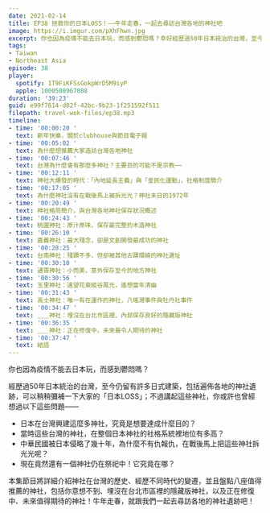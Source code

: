 ```yaml
---
date: 2021-02-14
title: EP38 拯救你的日本LOSS！——牛年走春，一起去尋訪台灣各地的神社吧
image: https://i.imgur.com/pXhFhwn.jpg
excerpt: 你也因為疫情不能去日本玩，而感到鬱悶嗎？幸好經歷過50年日本統治的台灣，至今仍留有許多日式建築，包括遍佈各地的神社遺跡，可以稍稍彌補你的「日本LOSS」！不過，日本人在台灣興建這麼多神社，究竟是想要達成什麼目的？為什麼多數神社戰後都沒有被馬上拆除？現在唯一維持祭祀的神社又是在哪？本集節目將詳細介紹神社在台灣的歷史，並且盤點八座值得推薦的神社，包括你意想不到、埋沒在台北市區裡的隱藏版神社！牛年走春，就跟我們一起去尋訪各地的神社遺跡吧！
tags:
- Taiwan
- Northeast Asia
episode: 38
player:
  spotify: 1T9FiKFSsGokpWrD5M9iyP
  apple: 1000508967088
duration: '39:23'
guid: e99f7614-d82f-42bc-9b23-1f251592f511
filepath: travel-wok-files/ep38.mp3
timeline:
- time: '00:00:20 '
  text: 新年快樂，關於clubhouse與節目電子報
- time: '00:05:02 '
  text: 為什麼想推薦大家造訪台灣各地神社
- time: '00:07:46 '
  text: 台灣為什麼會有那麼多神社？主要目的可能不是宗教⋯⋯
- time: '00:12:11 '
  text: 神社大爆發的時代：「內地延長主義」與「皇民化運動」，社格制度簡介
- time: '00:17:05 '
  text: 為什麼神社沒有在戰後馬上被拆光光？神社末日的1972年
- time: '00:20:49 '
  text: 神社格局簡介，與台灣各地神社保存狀況概述
- time: '00:24:43 '
  text: 桃園神社：原汁原味，保存最完整的木造神社
- time: '00:26:10 '
  text: 嘉義神社：最大殘念，卻是文創開發最成功的神社
- time: '00:28:25 '
  text: 台南神社：殘蹟不多，但卻被其他古蹟環繞的神社遺址
- time: '00:30:10 '
  text: 通霄神社：小而美，意外保存至今的地方神社
- time: '00:30:56 '
  text: 玉里神社：遠望花東縱谷風光，遙想當年清幽
- time: '00:31:43 '
  text: 高士神社：唯一有在運作的神社，八瑤灣事件與牡丹社事件
- time: '00:34:47 '
  text: ＿＿神社：埋沒在台北市區裡、內部保存良好的隱藏版神社
- time: '00:36:35 '
  text: ＿＿神社：正在修復中，未來最令人期待的神社
- time: '00:37:47 '
  text: 結語
---
```


你也因為疫情不能去日本玩，而感到鬱悶嗎？

經歷過50年日本統治的台灣，至今仍留有許多日式建築，包括遍佈各地的神社遺跡，可以稍稍彌補一下大家的「日本LOSS」；不過講起這些神社，你或許也曾經想過以下這些問題——

* 日本在台灣興建這麼多神社，究竟是想要達成什麼目的？
* 當時這些台灣的神社，在整個日本神社的社格系統裡地位有多高？
* 中華民國被日本侵略了幾十年，為什麼不有仇報仇，在戰後馬上把這些神社拆光光呢？
* 現在竟然還有一個神社仍在祭祀中！它究竟在哪？

本集節目將詳細介紹神社在台灣的歷史、經歷不同時代的變遷，並且盤點八座值得推薦的神社，包括你意想不到、埋沒在台北市區裡的隱藏版神社，以及正在修復中、未來值得期待的神社！牛年走春，就跟我們一起去尋訪各地的神社遺跡吧！



